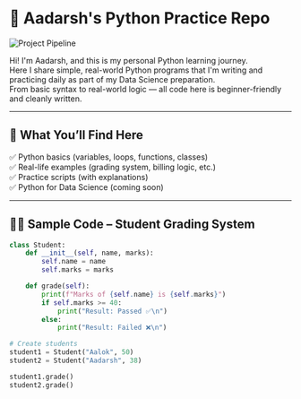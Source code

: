 # 🐍 Aadarsh's Python Practice Repo

![Project Pipeline](https://github.com/najirh/Walmart_SQL_Python/blob/main/walmart_project-piplelines.png)

Hi! I'm Aadarsh, and this is my personal Python learning journey.  
Here I share simple, real-world Python programs that I'm writing and practicing daily as part of my Data Science preparation.  
From basic syntax to real-world logic — all code here is beginner-friendly and cleanly written.

---

## 📌 What You’ll Find Here

✅ Python basics (variables, loops, functions, classes)  
✅ Real-life examples (grading system, billing logic, etc.)  
✅ Practice scripts (with explanations)  
✅ Python for Data Science (coming soon)

---

## 🧑‍💻 Sample Code – Student Grading System

```python
class Student: 
    def __init__(self, name, marks):
        self.name = name
        self.marks = marks

    def grade(self):
        print(f"Marks of {self.name} is {self.marks}")
        if self.marks >= 40:
            print("Result: Passed ✅\n")
        else:
            print("Result: Failed ❌\n")

# Create students
student1 = Student("Aalok", 50)
student2 = Student("Aadarsh", 38)

student1.grade()
student2.grade()
